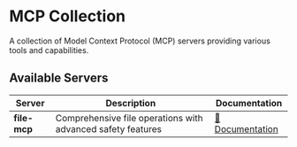 # MCP Collection

A collection of Model Context Protocol (MCP) servers providing various tools and capabilities.

## Available Servers

| Server | Description | Documentation |
|--------|-------------|---------------|
| **file-mcp** | Comprehensive file operations with advanced safety features | [📖 Documentation](./servers/file-mcp/README.md) |